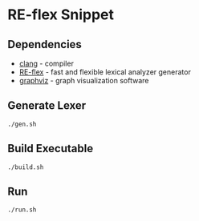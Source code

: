 RE-flex Snippet
===============

## Dependencies

- [clang](https://clang.llvm.org/) - compiler
- [RE-flex](https://github.com/Genivia/RE-flex) - fast and flexible lexical analyzer generator
- [graphviz](https://www.graphviz.org/) - graph visualization software

## Generate Lexer

```
./gen.sh
```

## Build Executable

```
./build.sh
```

## Run

```
./run.sh
```
